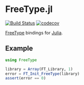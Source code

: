 # FreeType.jl

[![Build Status](https://travis-ci.org/JuliaGraphics/FreeType.jl.svg?branch=master)](https://travis-ci.org/JuliaGraphics/FreeType.jl)
[![codecov](https://codecov.io/gh/JuliaGraphics/FreeType.jl/branch/master/graph/badge.svg)](https://codecov.io/gh/JuliaGraphics/FreeType.jl)

[FreeType](http://www.freetype.org/) bindings for [Julia](http://julialang.org/).

## Example

```julia
using FreeType

library = Array(FT_Library, 1)
error = FT_Init_FreeType(library)
assert(error == 0)
```
